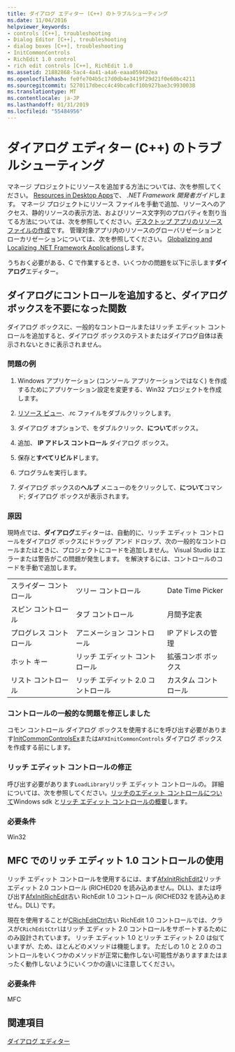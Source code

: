 ```yaml
---
title: ダイアログ エディター (C++) のトラブルシューティング
ms.date: 11/04/2016
helpviewer_keywords:
- controls [C++], troubleshooting
- Dialog Editor [C++], troubleshooting
- dialog boxes [C++], troubleshooting
- InitCommonControls
- RichEdit 1.0 control
- rich edit controls [C++], RichEdit 1.0
ms.assetid: 21882868-5ac4-4a41-a4a6-eaaa059402ea
ms.openlocfilehash: fe0fe704b5c17d0db4e3419f29d21f0e60bc4211
ms.sourcegitcommit: 5270117dbecc4c49bca0cf10b927bae3c9930038
ms.translationtype: MT
ms.contentlocale: ja-JP
ms.lasthandoff: 01/31/2019
ms.locfileid: "55484956"
---
```

# <a name="troubleshooting-the-dialog-editor-c"></a>ダイアログ エディター (C++) のトラブルシューティング

マネージ プロジェクトにリソースを追加する方法については、次を参照してください。 [Resources in Desktop Apps](/dotnet/framework/resources/index)で、 *.NET Framework 開発者ガイド*します。 マネージ プロジェクトにリソース ファイルを手動で追加、リソースへのアクセス、静的リソースの表示方法、およびリソース文字列のプロパティを割り当てる方法については、次を参照してください。[デスクトップ アプリのリソース ファイルの作成](/dotnet/framework/resources/creating-resource-files-for-desktop-apps)です。 管理対象アプリ内のリソースのグローバリゼーションとローカリゼーションについては、次を参照してください。 [Globalizing and Localizing .NET Framework Applications](/dotnet/standard/globalization-localization/index)します。

うちおく必要がある、C で作業するとき、いくつかの問題を以下に示します**ダイアログ**エディター。

## <a name="adding-controls-to-a-dialog-causes-the-dialog-to-no-longer-function"></a>ダイアログにコントロールを追加すると、ダイアログ ボックスを不要になった関数

ダイアログ ボックスに、一般的なコントロールまたはリッチ エディット コントロールを追加すると、ダイアログ ボックスのテストまたはダイアログ自体は表示されないときに表示されません。

### <a name="example-of-the-problem"></a>問題の例

1. Windows アプリケーション (コンソール アプリケーションではなく) を作成するためにアプリケーション設定を変更する、Win32 プロジェクトを作成します。

1. [リソース ビュー](../windows/resource-view-window.md)、.rc ファイルをダブルクリックします。

1. ダイアログ オプションで、をダブルクリック、**について**ボックス。

1. 追加、 **IP アドレス コントロール** ダイアログ ボックス。

1. 保存と**すべてリビルド**します。

1. プログラムを実行します。

1. ダイアログ ボックスの**ヘルプ** メニューのをクリックして、**について**コマンド; ダイアログ ボックスが表示されます。

### <a name="the-cause"></a>原因

現時点では、**ダイアログ**エディターは、自動的に、リッチ エディット コントロールをダイアログ ボックスにドラッグ アンド ドロップ、次の一般的なコントロールまたはときに、プロジェクトにコードを追加しません。 Visual Studio はエラーまたは警告がこの問題が発生します。 を解決するには、コントロールのコードを手動で追加します。

||||
|-|-|-|
|スライダー コントロール|ツリー コントロール|Date Time Picker|
|スピン コントロール|タブ コントロール|月間予定表|
|プログレス コントロール|アニメーション コントロール|IP アドレスの管理|
|ホット キー|リッチ エディット コントロール|拡張コンボ ボックス|
|リスト コントロール|リッチ エディット 2.0 コントロール|カスタム コントロール|

### <a name="fix-for-common-controls"></a>コントロールの一般的な問題を修正しました

コモン コントロール ダイアログ ボックスを使用するにを呼び出す必要があります[InitCommonControlsEx](/windows/desktop/api/commctrl/nf-commctrl-initcommoncontrolsex)または`AFXInitCommonControls` ダイアログ ボックスを作成する前にします。

### <a name="fix-for-richedit-controls"></a>リッチ エディット コントロールの修正

呼び出す必要があります`LoadLibrary`リッチ エディット コントロールの。 詳細については、次を参照してください。[リッチのエディット コントロールについて](/windows/desktop/Controls/about-rich-edit-controls)Windows sdk と[リッチ エディット コントロールの概要](../mfc/overview-of-the-rich-edit-control.md)します。

### <a name="requirements"></a>必要条件

Win32

## <a name="using-the-richedit-10-control-with-mfc"></a>MFC でのリッチ エディット 1.0 コントロールの使用

リッチ エディット コントロールを使用するには、まず[AfxInitRichEdit2](../mfc/reference/application-information-and-management.md#afxinitrichedit2)リッチ エディット 2.0 コントロール (RICHED20 を読み込めません。DLL)、または呼び出す[AfxInitRichEdit](../mfc/reference/application-information-and-management.md#afxinitrichedit)古い RichEdit 1.0 コントロール (RICHED32 を読み込めません。DLL) です。

現在を使用することが[CRichEditCtrl](../mfc/reference/cricheditctrl-class.md)古い RichEdit 1.0 コントロールでは、クラスが`CRichEditCtrl`はリッチ エディット 2.0 コントロールをサポートするためにのみ設計されています。 リッチ エディット 1.0 とリッチ エディット 2.0 は似ていますが、ため、ほとんどのメソッドは機能します。 ただしの 1.0 と 2.0 のコントロールをいくつかのメソッドが正常に動作しない可能性がありますまたはまったく動作しないようにいくつかの違いに注意してください。

### <a name="requirements"></a>必要条件

MFC

## <a name="see-also"></a>関連項目

[ダイアログ エディター](../windows/dialog-editor.md)